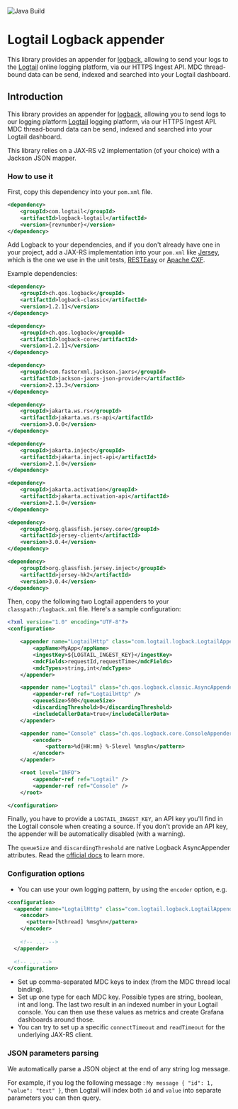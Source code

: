 ![Java Build](https://github.com/logtail/logback-logtail/workflows/Java%20Build/badge.svg)

# Logtail Logback appender

This library provides an appender for [logback](https://logback.qos.ch), allowing to send your logs to the [Logtail](https://logtail.com) online logging platform, via our HTTPS Ingest API. MDC thread-bound data can be send, indexed and searched into your Logtail dashboard.


## Introduction

This library provides an appender for [logback](https://logback.qos.ch), allowing you to send logs to our logging platform [Logtail](https://logtail.com) logging platform, via our HTTPS Ingest API. MDC thread-bound data can be send, indexed and searched into your Logtail dashboard.

This library relies on a JAX-RS v2 implementation (of your choice) with a Jackson JSON mapper.

### How to use it

First, copy this dependency into your `pom.xml` file.

```xml
<dependency>
    <groupId>com.logtail</groupId>
    <artifactId>logback-logtail</artifactId>
    <version>{revnumber}</version>
</dependency>
```

Add Logback to your dependencies, and if you don't already have one in your project, add a JAX-RS implementation into your `pom.xml` like [Jersey](https://search.maven.org/artifact/org.glassfish.jersey.core/jersey-client), which is the one we use in the unit tests, [RESTEasy](https://search.maven.org/artifact/org.jboss.resteasy/resteasy-client) or [Apache CXF](https://search.maven.org/artifact/org.apache.cxf/cxf-rt-rs-client).

Example dependencies:

```xml
<dependency>
    <groupId>ch.qos.logback</groupId>
    <artifactId>logback-classic</artifactId>
    <version>1.2.11</version>
</dependency>

<dependency>
    <groupId>ch.qos.logback</groupId>
    <artifactId>logback-core</artifactId>
    <version>1.2.11</version>
</dependency>

<dependency>
    <groupId>com.fasterxml.jackson.jaxrs</groupId>
    <artifactId>jackson-jaxrs-json-provider</artifactId>
    <version>2.13.3</version>
</dependency>

<dependency>
    <groupId>jakarta.ws.rs</groupId>
    <artifactId>jakarta.ws.rs-api</artifactId>
    <version>3.0.0</version>
</dependency>

<dependency>
    <groupId>jakarta.inject</groupId>
    <artifactId>jakarta.inject-api</artifactId>
    <version>2.1.0</version>
</dependency>

<dependency>
    <groupId>jakarta.activation</groupId>
    <artifactId>jakarta.activation-api</artifactId>
    <version>2.1.0</version>
</dependency>

<dependency>
    <groupId>org.glassfish.jersey.core</groupId>
    <artifactId>jersey-client</artifactId>
    <version>3.0.4</version>
</dependency>

<dependency>
    <groupId>org.glassfish.jersey.inject</groupId>
    <artifactId>jersey-hk2</artifactId>
    <version>3.0.4</version>
</dependency>
```

Then, copy the following two Logtail appenders to your `classpath:/logback.xml` file. Here's a sample configuration:

```xml
<?xml version="1.0" encoding="UTF-8"?>
<configuration>

    <appender name="LogtailHttp" class="com.logtail.logback.LogtailAppender">
        <appName>MyApp</appName>
        <ingestKey>${LOGTAIL_INGEST_KEY}</ingestKey>
        <mdcFields>requestId,requestTime</mdcFields>
        <mdcTypes>string,int</mdcTypes>
    </appender>

    <appender name="Logtail" class="ch.qos.logback.classic.AsyncAppender">
        <appender-ref ref="LogtailHttp" />
        <queueSize>500</queueSize>
        <discardingThreshold>0</discardingThreshold>
        <includeCallerData>true</includeCallerData>
    </appender>

    <appender name="Console" class="ch.qos.logback.core.ConsoleAppender">
        <encoder>
            <pattern>%d{HH:mm} %-5level %msg%n</pattern>
        </encoder>
    </appender>

    <root level="INFO">
        <appender-ref ref="Logtail" />
        <appender-ref ref="Console" />
    </root>

</configuration>
```

Finally, you have to provide a `LOGTAIL_INGEST_KEY`, an API key you'll find in the Logtail console when creating a source. If you don't provide an API key, the appender will be automatically disabled (with a warning).

The `queueSize` and `discardingThreshold` are native Logback AsyncAppender attributes. Read the [official docs](https://logback.qos.ch/manual/appenders.html#AsyncAppender) to learn more.
    

### Configuration options

* You can use your own logging pattern, by using the `encoder` option, e.g.

```xml
<configuration>
  <appender name="LogtailHttp" class="com.logtail.logback.LogtailAppender">
    <encoder>
      <pattern>[%thread] %msg%n</pattern>
    </encoder>
    
    <!-- ... -->
  </appender>
  
  <!-- ... -->
</configuration>
```

* Set up comma-separated MDC keys to index (from the MDC thread local binding).
* Set up one type for each MDC key. Possible types are string, boolean, int and long. The last two result in an indexed number in your Logtail console. You can then use these values as metrics and create Grafana dashboards around those.
* You can try to set up a specific `connectTimeout` and `readTimeout` for the underlying JAX-RS client.

### JSON parameters parsing

We automatically parse a JSON object at the end of any string log message. 

For example, if you log the following message : `My message { "id": 1, "value": "text" }`, then Logtail will index both `id` and `value` into separate parameters you can then query.
